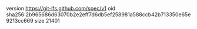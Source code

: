 version https://git-lfs.github.com/spec/v1
oid sha256:2b965686d63070b2e2eff7d6db5ef258981a588ccb42b713350e65e9213cc669
size 21401
